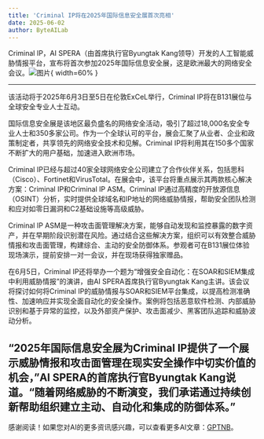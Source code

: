 ```yaml
---
title: 'Criminal IP将在2025年国际信息安全展首次亮相'
date: 2025-06-02
author: ByteAILab
---
```


Criminal IP，AI SPERA（由首席执行官Byungtak Kang领导）开发的人工智能威胁情报平台，宣布将首次参加2025年国际信息安全展，这是欧洲最大的网络安全会议。![图片](https://ai-techpark.com/wp-content/uploads/Criminal-IP.jpg){ width=60% }

---
该活动将于2025年6月3日至5日在伦敦ExCeL举行，Criminal IP将在B131展位与全球安全专业人士互动。

国际信息安全展是该地区最负盛名的网络安全活动，吸引了超过18,000名安全专业人士和350多家公司。作为一个全球认可的平台，展会汇聚了从业者、企业和政策制定者，共享领先的网络安全技术和见解。Criminal IP将利用其在150多个国家不断扩大的用户基础，加速进入欧洲市场。

Criminal IP已经与超过40家全球网络安全公司建立了合作伙伴关系，包括思科（Cisco）、Fortinet和VirusTotal。在展会中，该平台将重点展示其两款核心解决方案：Criminal IP和Criminal IP ASM。Criminal IP通过高精度的开放源信息（OSINT）分析，实时提供全球域名和IP地址的网络威胁情报，帮助安全团队检测和应对如零日漏洞和C2基础设施等高级威胁。

Criminal IP ASM是一种攻击面管理解决方案，能够自动发现和监控暴露的数字资产，并在早期阶段识别潜在风险。通过结合这些解决方案，组织可以有效整合威胁情报和攻击面管理，构建综合、主动的安全防御体系。参观者可在B131展位体验现场演示，提前安排一对一会议，并在现场获得独家赠品。

在6月5日，Criminal IP还将举办一个题为“增强安全自动化：在SOAR和SIEM集成中利用威胁情报”的演讲，由AI SPERA首席执行官Byungtak Kang主讲。该会议将探讨如何将Criminal IP的威胁情报与SOAR和SIEM平台集成，以提高检测准确性、加速响应并实现全面自动化的安全操作。案例将包括恶意软件检测、内部威胁识别和基于异常的监控，以及外部资产保护、攻击面减少、黑客团队追踪和威胁波动分析。

“2025年国际信息安全展为Criminal IP提供了一个展示威胁情报和攻击面管理在现实安全操作中切实价值的机会，”AI SPERA的首席执行官Byungtak Kang说道。“随着网络威胁的不断演变，我们承诺通过持续创新帮助组织建立主动、自动化和集成的防御体系。”
---
感谢阅读！如果您对AI的更多资讯感兴趣，可以查看更多AI文章：[GPTNB](https://gptnb.com)。